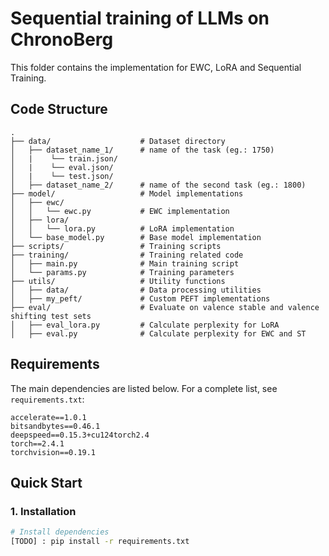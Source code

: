 #  Sequential training of LLMs on ChronoBerg

This folder contains the implementation for EWC, LoRA and Sequential Training.

## Code Structure

```
.
├── data/                    # Dataset directory
│   ├── dataset_name_1/      # name of the task (eg.: 1750)
│   |    └── train.json/    
│   |    └── eval.json/     
│   |    └── test.json/     
│   ├── dataset_name_2/      # name of the second task (eg.: 1800)
├── model/                   # Model implementations
│   ├── ewc/                 
│   │   └── ewc.py           # EWC implementation
│   ├── lora/                 
│   │   └── lora.py          # LoRA implementation
│   └── base_model.py        # Base model implementation
├── scripts/                 # Training scripts 
├── training/                # Training related code
│   ├── main.py              # Main training script
│   └── params.py            # Training parameters
├── utils/                   # Utility functions
│   ├── data/                # Data processing utilities
│   ├── my_peft/             # Custom PEFT implementations
├── eval/                    # Evaluate on valence stable and valence shifting test sets
│   ├── eval_lora.py         # Calculate perplexity for LoRA 
│   ├── eval.py              # Calculate perplexity for EWC and ST
```

## Requirements

The main dependencies are listed below. For a complete list, see `requirements.txt`:

```
accelerate==1.0.1
bitsandbytes==0.46.1
deepspeed==0.15.3+cu124torch2.4
torch==2.4.1
torchvision==0.19.1
```

## Quick Start

### 1. Installation

```bash
# Install dependencies
[TODO] : pip install -r requirements.txt
```

